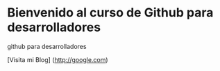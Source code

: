 # Bienvenido al curso de Github para desarrolladores

github para desarrolladores

[Visita mi Blog] (http://google.com)
